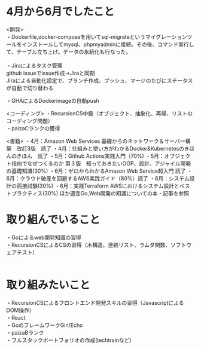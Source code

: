 # 4月から6月でしたこと
<開発><br>
・Dockerfile,docker-composeを用いてsql-migrateというマイグレーションツールをインストールしてmysql、phpmyadminに接続。その後、コマンド実行して、テーブル立ち上げ。データの永続化も行なった。 <br>
<br>
・Jiraによるタスク管理<br>
    github issueでissue作成→Jiraと同期<br>
    Jiraによる自動化設定で、ブランチ作成、プッシュ、マージのたびにステータスが自動で切り替わる<br>

・GHAによるDockerimageの自動push<br>

<コーディング>
・RecursionCS中級（オブジェクト、抽象化、再帰、リストのコーディング問題）<br>
・paizaCランクの獲得<br>

<書籍>
・4月：Amazon Web Services 基礎からのネットワーク＆サーバー構築　改訂3版　読了
・4月：仕組みと使い方がわかるDocker&Kubernetesのきほんのきほん　読了
・5月：Github Actions実践入門（70%)
・5月：オブジェクト指向でなぜつくるのか 第３版　知っておきたいOOP、設計、アジャイル開発の基礎知識(30%)
・6月：ゼロからわかるAmazon Web Service超入門 読了
・6月：クラウド破産を回避するAWS実践ガイド（80%）読了
・6月：システム設計の面接試験(30%)
・6月：実践Terraform AWSにおけるシステム設計とベストプラクティス(30%)
ほか適宜Go,Web開発の知識についての本・記事を参照

# 取り組んでいること
・Goによるweb開発知識の習得<br>
・RecursionCSによるCSの習得（木構造、連結リスト、ラムダ関数、ソフトウェアテスト）<br>
<br>

# 取り組みたいこと<br>
・RecursionCSによるフロントエンド開発スキルの習得（JavascriptによるDOM操作）<br>
・React<br>
・GoのフレームワークGin/Echo<br>
・paizaBランク<br>
・フルスタックポートフォリオの作成(techtrainなど)<br>

